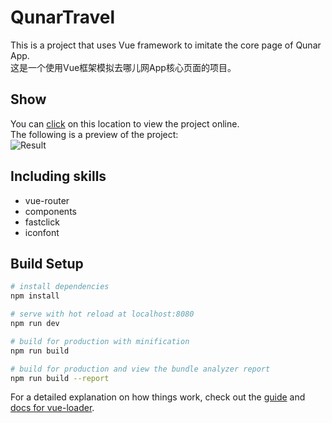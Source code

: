 # QunarTravel

This is a project that uses Vue framework to imitate the core page of Qunar App.  
这是一个使用Vue框架模拟去哪儿网App核心页面的项目。  

## Show
You can [click](https://gengjian1203.github.io/QunarTravel/dist/index.html) on this location to view the project online.  
The following is a preview of the project:  
![Result](readme/result.png "show")

## Including skills
* vue-router  
* components  
* fastclick  
* iconfont  

## Build Setup

``` bash
# install dependencies
npm install

# serve with hot reload at localhost:8080
npm run dev

# build for production with minification
npm run build

# build for production and view the bundle analyzer report
npm run build --report
```

For a detailed explanation on how things work, check out the [guide](http://vuejs-templates.github.io/webpack/) and [docs for vue-loader](http://vuejs.github.io/vue-loader).
